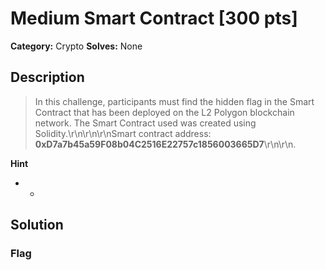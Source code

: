 # Medium Smart Contract [300 pts]

**Category:** Crypto
**Solves:** None

## Description
>In this challenge, participants must find the hidden flag in the Smart Contract that has been deployed on the L2 Polygon blockchain network. The Smart Contract used was created using Solidity.\r\n\r\n\r\nSmart contract address: **0xD7a7b45a59F08b04C2516E22757c1856003665D7**\r\n\r\n.

**Hint**
* -

## Solution

### Flag


